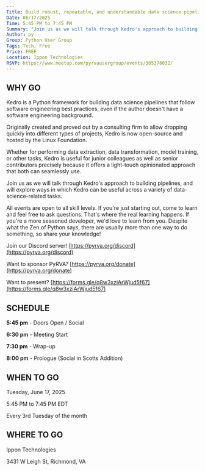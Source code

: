 ```yaml
---
Title: Build robust, repeatable, and understandable data science pipelines with Kedro
Date: 06/17/2025
Time: 5:45 PM to 7:45 PM
Summary: "Join us as we will talk through Kedro's approach to building pipelines, and will explore ways in which Kedro can be useful across a variety of data-science-related tasks."
Author: py
Group: Python User Group
Tags: Tech, Free
Price: FREE
Location: Ippon Technologies
RSVP: https://www.meetup.com/pyrvausergroup/events/305378032/
---
```


## WHY GO

Kedro is a Python framework for building data science pipelines that follow software engineering best practices, even if the author doesn't have a software engineering background.


Originally created and proved out by a consulting firm to allow dropping quickly into different types of projects, Kedro is now open-source and hosted by the Linux Foundation.


Whether for performing data extraction, data transformation, model training, or other tasks, Kedro is useful for junior colleagues as well as senior contributors precisely because it offers a light-touch opinionated approach that both can seamlessly use.


Join us as we will talk through Kedro's approach to building pipelines, and will explore ways in which Kedro can be useful across a variety of data-science-related tasks.

All events are open to all skill levels. If you're just starting out, come to learn and feel free to ask questions. That's where the real learning happens. If you're a more seasoned developer, we'd love to learn from you. Despite what the Zen of Python says, there are usually more than one way to do something, so share your knowledge!

Join our Discord server! [https://pyrva.org/discord](https://pyrva.org/discord)

Want to sponsor PyRVA? [https://pyrva.org/donate](https://pyrva.org/donate)

Want to present? [https://forms.gle/q8w3xziArWjud5f67](https://forms.gle/q8w3xziArWjud5f67)

## SCHEDULE

**5:45 pm** - Doors Open / Social

**6:30 pm** - Meeting Start

**7:30 pm** - Wrap-up

**8:00 pm** - Prologue (Social in Scotts Addition)

## WHEN TO GO

Tuesday, June 17, 2025

5:45 PM to 7:45 PM EDT

Every 3rd Tuesday of the month

## WHERE TO GO

Ippon Technologies

3431 W Leigh St, Richmond, VA
